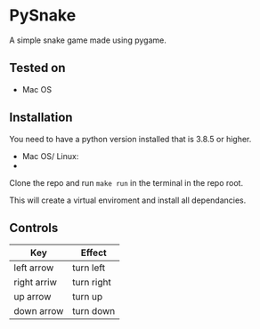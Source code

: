 # PySnake
A simple snake game made using pygame.

## Tested on
* Mac OS

## Installation

You need to have a python version installed that is 3.8.5 or higher.


* Mac OS/ Linux:
* 
Clone the repo and run `make run` in the terminal in the repo root.

This will create a virtual enviroment and install all dependancies.

## Controls
|Key|Effect|
|---|------|
|left arrow|turn left|
|right arriw|turn right|
|up arrow|turn up|
|down arrow|turn down|


